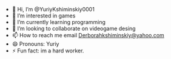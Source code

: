 - 👋 Hi, I’m @YuriyKshiminskiy0001
- 👀 I’m interested in games
- 🌱 I’m currently learning programming
- 💞️ I’m looking to collaborate on videogame desing
- 📫 How to reach me email Derborahkshiminskiy@yahoo.com
- 😄 Pronouns: Yuriy
- ⚡ Fun fact: im a hard worker.

<!---
YuriyKshiminskiy0001/YuriyKshiminskiy0001 is a ✨ special ✨ repository because its `README.md` (this file) appears on your GitHub profile.
You can click the Preview link to take a look at your changes.
--->
